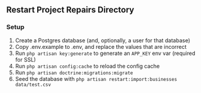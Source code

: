 ## Restart Project Repairs Directory

### Setup

1. Create a Postgres database (and, optionally, a user for that database)
2. Copy .env.example to .env, and replace the values that are incorrect
3. Run `php artisan key:generate` to generate an `APP_KEY` env var (required for SSL)
4. Run `php artisan config:cache` to reload the config cache
5. Run `php artisan doctrine:migrations:migrate`
6. Seed the database with `php artisan restart:import:businesses data/test.csv`